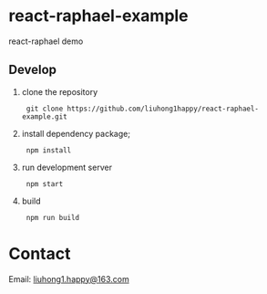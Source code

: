 # react-raphael-example

react-raphael demo

## Develop

1. clone the repository

        git clone https://github.com/liuhong1happy/react-raphael-example.git
    
2. install dependency package;

        npm install 

3. run development server

        npm start
        
4. build

        npm run build

# Contact

Email: [liuhong1.happy@163.com](mailto:liuhong1.happy@163.com)

